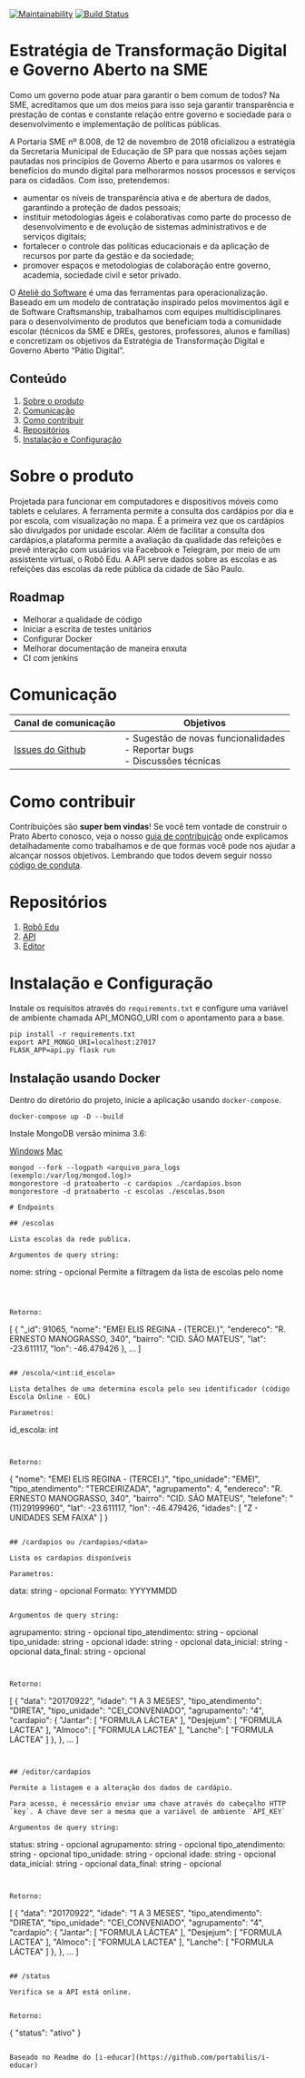[![Maintainability](https://api.codeclimate.com/v1/badges/a96e3bfb2024cd6464f7/maintainability)](https://codeclimate.com/github/prefeiturasp/SME-PratoAberto-API/maintainability) [![Build Status](https://travis-ci.org/prefeiturasp/SME-PratoAberto-API.svg?branch=master)](https://travis-ci.org/prefeiturasp/SME-PratoAberto-API)

# Estratégia de Transformação Digital e Governo Aberto na SME

Como um governo pode atuar para garantir o bem comum de todos? Na SME, acreditamos que um dos meios para isso seja garantir transparência e prestação de contas e constante relação entre governo e sociedade para o desenvolvimento e implementação de políticas públicas. 

A Portaria SME nº 8.008, de 12 de novembro de 2018 oficializou a estratégia da Secretaria Municipal de Educação de SP para que nossas ações sejam pautadas nos princípios de Governo Aberto e para usarmos os valores e benefícios do mundo digital para melhorarmos nossos processos e serviços para os cidadãos. 
Com isso, pretendemos: 
- aumentar os níveis de transparência ativa e de abertura de dados, garantindo a proteção de dados pessoais; 
- instituir metodologias ágeis e colaborativas como parte do processo de desenvolvimento e de evolução de sistemas administrativos e de serviços digitais; 
- fortalecer o controle das políticas educacionais e da aplicação de recursos por parte da gestão e da sociedade; 
- promover espaços e metodologias de colaboração entre governo, academia, sociedade civil e setor privado. 

O [Ateliê do Software](http://forum.govit.prefeitura.sp.gov.br/uploads/default/original/1X/c88a4715eb3f9fc3ceb882c1f6afe9e308805a17.pdf) é uma das ferramentas para operacionalização. Baseado em um modelo de contratação inspirado pelos movimentos ágil e de Software Craftsmanship, trabalhamos com equipes multidisciplinares para o desenvolvimento de produtos que beneficiam toda a comunidade escolar (técnicos da SME e DREs, gestores, professores, alunos e famílias) e concretizam os objetivos da Estratégia de Transformação Digital e Governo Aberto “Pátio Digital”.

## Conteúdo

1. [Sobre o produto](#sobre-o-prato-aberto)
2. [Comunicação](#comunicação)
3. [Como contribuir](#como-contribuir)
4. [Repositórios](#Repositórios)
5. [Instalação e Configuração](#Instalação-e-Configuração)

# Sobre o produto

Projetada para funcionar em computadores e dispositivos móveis como tablets e celulares. A ferramenta permite a consulta dos cardápios por dia e por escola, com visualização no mapa. É a primeira vez que os cardápios são divulgados por unidade escolar. Além de facilitar a consulta dos cardápios,a plataforma permite a avaliação da qualidade das refeições e prevê interação com usuários via Facebook e Telegram, por meio de um assistente virtual, o Robô Edu. A API serve dados sobre as escolas e as refeições das escolas da rede pública da cidade de São Paulo.

## Roadmap 

- Melhorar a qualidade de código
- Iniciar a escrita de testes unitários
- Configurar Docker
- Melhorar documentação de maneira enxuta
- CI com jenkins

# Comunicação

| Canal de comunicação | Objetivos |
|----------------------|-----------|
| [Issues do Github](https://github.com/prefeiturasp/SME-PratoAberto-API/issues) | - Sugestão de novas funcionalidades<br> - Reportar bugs<br> - Discussões técnicas |

# Como contribuir

Contribuições são **super bem vindas**! Se você tem vontade de construir o Prato Aberto conosco, veja o nosso [guia de contribuição](./CONTRIBUTING.md) onde explicamos detalhadamente como trabalhamos e de que formas você pode nos ajudar a alcançar nossos objetivos. Lembrando que todos devem seguir  nosso [código de conduta](./CODEOFCONDUCT.md).

# Repositórios

1. [Robô Edu](https://github.com/prefeiturasp/SME-PratoAberto-Edu)
2. [API](https://github.com/prefeiturasp/SME-PratoAberto-API)
3. [Editor](https://github.com/prefeiturasp/SME-PratoAberto-Editor)

# Instalação e Configuração

Instale os requisitos através do `requirements.txt` e configure uma variável de ambiente chamada API_MONGO_URI com o apontamento para a base.

```
pip install -r requirements.txt
export API_MONGO_URI=localhost:27017
FLASK_APP=api.py flask run
```

## Instalação usando Docker

Dentro do diretório do projeto, inicie a aplicação usando `docker-compose`.

`docker-compose up -D --build`


Instale MongoDB versão mínima 3.6:

[Windows](http://treehouse.github.io/installation-guides/windows/mongo-windows.html)
[Mac](http://treehouse.github.io/installation-guides/mac/mongo-mac.html)

```
mongod --fork --logpath <arquivo_para_logs (exemplo:/var/log/mongod.log)>
mongorestore -d pratoaberto -c cardapios ./cardapios.bson 
mongorestore -d pratoaberto -c escolas ./escolas.bson 

# Endpoints

## /escolas

Lista escolas da rede publica.

Argumentos de query string:

```
nome:   string - opcional
        Permite a filtragem da lista de escolas pelo nome
```



Retorno:

```
[
    {
        "_id": 91065,
        "nome": "EMEI ELIS REGINA - (TERCEI.)",
        "endereco": "R. ERNESTO MANOGRASSO, 340",
        "bairro": "CID. SÃO MATEUS",
        "lat": -23.611117,
        "lon": -46.479426
    },
    ...
]
```

## /escola/<int:id_escola>

Lista detalhes de uma determina escola pelo seu identificador (código Escola Online - EOL)

Parametros:

```
id_escola:    int
```


Retorno:

```
{
    "nome": "EMEI ELIS REGINA - (TERCEI.)",
    "tipo_unidade": "EMEI",
    "tipo_atendimento": "TERCEIRIZADA",
    "agrupamento": 4,
    "endereco": "R. ERNESTO MANOGRASSO, 340",
    "bairro": "CID. SÃO MATEUS",
    "telefone": "(11)29199960",
    "lat": -23.611117,
    "lon": -46.479426,
    "idades": [
        "Z - UNIDADES SEM FAIXA"
    ]
}
```

## /cardapios ou /cardapios/<data>

Lista os cardapios disponíveis

Parametros:

```
data:   string - opcional
        Formato: YYYYMMDD
```

Argumentos de query string:

```
agrupamento:        string - opcional
tipo_atendimento:   string - opcional
tipo_unidade:       string - opcional
idade:              string - opcional
data_inicial:       string - opcional
data_final:         string - opcional
```


Retorno:

```
[
    {
        "data": "20170922",
        "idade": "1 A 3 MESES",
        "tipo_atendimento": "DIRETA",
        "tipo_unidade": "CEI_CONVENIADO",
        "agrupamento": "4",
        "cardapio": {
            "Jantar": [
                "FORMULA LÁCTEA"
            ],
            "Desjejum": [
                "FORMULA LACTEA"
            ],
            "Almoco": [
                "FORMULA LACTEA"
            ],
            "Lanche": [
                "FORMULA LÁCTEA"
            ]
        },
    },
    ...
]
```


## /editor/cardapios

Permite a listagem e a alteração dos dados de cardápio.

Para acesso, é necessário enviar uma chave através do cabeçalho HTTP `key`. A chave deve ser a mesma que a variável de ambiente `API_KEY`

Argumentos de query string:

```
status:             string - opcional
agrupamento:        string - opcional
tipo_atendimento:   string - opcional
tipo_unidade:       string - opcional
idade:              string - opcional
data_inicial:       string - opcional
data_final:         string - opcional
```


Retorno:

```
[
    {
        "data": "20170922",
        "idade": "1 A 3 MESES",
        "tipo_atendimento": "DIRETA",
        "tipo_unidade": "CEI_CONVENIADO",
        "agrupamento": "4",
        "cardapio": {
            "Jantar": [
                "FORMULA LÁCTEA"
            ],
            "Desjejum": [
                "FORMULA LACTEA"
            ],
            "Almoco": [
                "FORMULA LACTEA"
            ],
            "Lanche": [
                "FORMULA LÁCTEA"
            ]
        },
    },
    ...
]
```

## /status

Verifica se a API está online.


Retorno:

```
{
    "status": "ativo"
}
```

Baseado no Readme do [i-educar](https://github.com/portabilis/i-educar)
